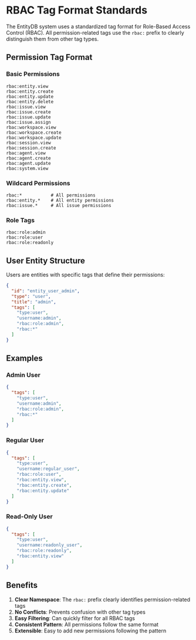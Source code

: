 # RBAC Tag Format Standards

The EntityDB system uses a standardized tag format for Role-Based Access Control (RBAC). All permission-related tags use the `rbac:` prefix to clearly distinguish them from other tag types.

## Permission Tag Format

### Basic Permissions
```
rbac:entity.view
rbac:entity.create
rbac:entity.update
rbac:entity.delete
rbac:issue.view
rbac:issue.create
rbac:issue.update
rbac:issue.assign
rbac:workspace.view
rbac:workspace.create
rbac:workspace.update
rbac:session.view
rbac:session.create
rbac:agent.view
rbac:agent.create
rbac:agent.update
rbac:system.view
```

### Wildcard Permissions
```
rbac:*           # All permissions
rbac:entity.*    # All entity permissions
rbac:issue.*     # All issue permissions
```

### Role Tags
```
rbac:role:admin
rbac:role:user
rbac:role:readonly
```

## User Entity Structure

Users are entities with specific tags that define their permissions:

```json
{
  "id": "entity_user_admin",
  "type": "user",
  "title": "admin",
  "tags": [
    "type:user",
    "username:admin",
    "rbac:role:admin",
    "rbac:*"
  ]
}
```

## Examples

### Admin User
```json
{
  "tags": [
    "type:user",
    "username:admin",
    "rbac:role:admin",
    "rbac:*"
  ]
}
```

### Regular User
```json
{
  "tags": [
    "type:user",
    "username:regular_user",
    "rbac:role:user",
    "rbac:entity.view",
    "rbac:entity.create",
    "rbac:entity.update"
  ]
}
```

### Read-Only User
```json
{
  "tags": [
    "type:user",
    "username:readonly_user",
    "rbac:role:readonly",
    "rbac:entity.view"
  ]
}
```

## Benefits

1. **Clear Namespace**: The `rbac:` prefix clearly identifies permission-related tags
2. **No Conflicts**: Prevents confusion with other tag types
3. **Easy Filtering**: Can quickly filter for all RBAC tags
4. **Consistent Pattern**: All permissions follow the same format
5. **Extensible**: Easy to add new permissions following the pattern